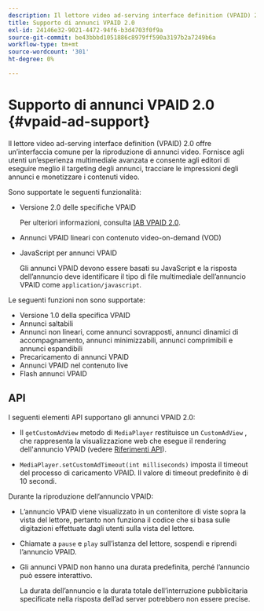 ```yaml
---
description: Il lettore video ad-serving interface definition (VPAID) 2.0 offre un’interfaccia comune per la riproduzione di annunci video. Fornisce agli utenti un’esperienza multimediale avanzata e consente agli editori di eseguire meglio il targeting degli annunci, tracciare le impressioni degli annunci e monetizzare i contenuti video.
title: Supporto di annunci VPAID 2.0
exl-id: 24146e32-9021-4472-94f6-b3d4703f0f9a
source-git-commit: be43bbbd1051886c8979ff590a3197b2a7249b6a
workflow-type: tm+mt
source-wordcount: '301'
ht-degree: 0%

---
```


# Supporto di annunci VPAID 2.0 {#vpaid-ad-support}

Il lettore video ad-serving interface definition (VPAID) 2.0 offre un’interfaccia comune per la riproduzione di annunci video. Fornisce agli utenti un’esperienza multimediale avanzata e consente agli editori di eseguire meglio il targeting degli annunci, tracciare le impressioni degli annunci e monetizzare i contenuti video.

Sono supportate le seguenti funzionalità:

* Versione 2.0 delle specifiche VPAID

   Per ulteriori informazioni, consulta [IAB VPAID 2.0](https://www.iab.com/wp-content/uploads/2015/06/VPAID_2_0_Final_04-10-2012.pdf).
* Annunci VPAID lineari con contenuto video-on-demand (VOD)
* JavaScript per annunci VPAID

   Gli annunci VPAID devono essere basati su JavaScript e la risposta dell’annuncio deve identificare il tipo di file multimediale dell’annuncio VPAID come `application/javascript`.

Le seguenti funzioni non sono supportate:

* Versione 1.0 della specifica VPAID
* Annunci saltabili
* Annunci non lineari, come annunci sovrapposti, annunci dinamici di accompagnamento, annunci minimizzabili, annunci comprimibili e annunci espandibili
* Precaricamento di annunci VPAID
* Annunci VPAID nel contenuto live
* Flash annunci VPAID

## API

I seguenti elementi API supportano gli annunci VPAID 2.0:

* Il `getCustomAdView` metodo di `MediaPlayer` restituisce un `CustomAdView` , che rappresenta la visualizzazione web che esegue il rendering dell&#39;annuncio VPAID (vedere [Riferimenti API](https://help.adobe.com/en_US/primetime/api/psdk/javadoc/index.html)).

* `MediaPlayer.setCustomAdTimeout(int milliseconds)` imposta il timeout del processo di caricamento VPAID. Il valore di timeout predefinito è di 10 secondi.

Durante la riproduzione dell’annuncio VPAID:

* L’annuncio VPAID viene visualizzato in un contenitore di viste sopra la vista del lettore, pertanto non funziona il codice che si basa sulle digitazioni effettuate dagli utenti sulla vista del lettore.
* Chiamate a `pause` e `play` sull’istanza del lettore, sospendi e riprendi l’annuncio VPAID.

* Gli annunci VPAID non hanno una durata predefinita, perché l’annuncio può essere interattivo.

   La durata dell’annuncio e la durata totale dell’interruzione pubblicitaria specificate nella risposta dell’ad server potrebbero non essere precise.
